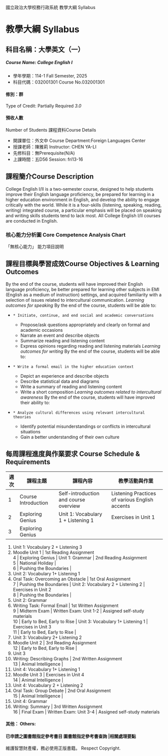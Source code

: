 國立政治大學校務行政系統 教學大綱 Syllabus
# 教學大綱 Syllabus
##  科目名稱：大學英文（一） 
#####  Course Name: College English I
  * 學年學期：114-1 Fall Semester, 2025 
  * 科目代碼：032001301 Course No.032001301
#### 修別：群
Type of Credit: Partially Required 
_3.0_
#### 預收人數
Number of Students
課程資料Course Details
  * 開課單位：外文中 Course Department:Foreign Languages Center 
  * 授課老師：陳雅莉 Instructor: CHEN YA-LI 
  * 先修科目：無Prerequisite(N/A)
  * 上課時間：五D56 Session: fri13-16
##  課程簡介Course Description
College English I/II is a two-semester course, designed to help students improve their English language proficiency, be prepared for learning in a higher education environment in English, and develop the ability to engage critically with the world. While it is a four-skills (listening, speaking, reading, writing) integrated course, a particular emphasis will be placed on speaking and writing skills students tend to lack most. All College English I/II courses are conducted in English.
###  核心能力分析圖 Core Competence Analysis Chart
「無核心能力」 
能力項目說明
##  課程目標與學習成效Course Objectives & Learning Outcomes 
By the end of the course, students will have improved their English language proficiency, be better prepared for learning other subjects in EMI (English as a medium of instruction) settings, and acquired familiarity with a selection of issues related to intercultural communication.
_Learning outcomes for speaking_
By the end of the course, students will be able to:
  *     * Initiate, continue, and end social and academic conversations
    * Propose/ask questions appropriately and clearly on formal and academic occasions
    * Narrate an event and describe objects
    * Summarize reading and listening content 
    * Express opinions regarding reading and listening materials 
_Learning outcomes for writing_
By the end of the course, students will be able to:
  *     * Write a formal email in the higher education context
    * Depict an experience and describe objects
    * Describe statistical data and diagrams 
    * Write a summary of reading and listening content
    * Write a short composition 
_Learning outcomes related to intercultural awareness_
By the end of the course, students will have improved their ability to:
  *     * Analyze cultural differences using relevant intercultural theories
    * Identify potential misunderstandings or conflicts in intercultural situations
    * Gain a better understanding of their own culture
##  每周課程進度與作業要求 Course Schedule & Requirements
週次 |  課程主題 |  課程內容 |  教學活動與作業  
---|---|---|---  
1 |  Course Introduction |  Self-introduction and course overview  |  Listening Practices of various English accents  
2 |  Exploring Genius |  Unit 1: Vocabulary 1 + Listening 1 |  Exercises in Unit 1   
3 |  Exploring Genius  | 
  1. Unit 1: Vocabulary 2 + Listening 3 
  2. Moodle Unit 1 
|  1st Reading Assignment  
4 |  Exploring Genius |  Unit 1: Grammar  |  2nd Reading Assignment  
5 |  National Holiday |   
6 |  Pushing the Boundaries | 
  1. Unit 2: Vocabulary 1+ Listening 1
  2. Oral Task: Overcoming an Obstacle
|  1st Oral Assignment   
7 |  Pushing the Boundaries |  Unit 2: Vocabulary 2 + Listening 2 |  Exercises in Unit 2   
8 |  Pushing the Boundaries | 
  1. Unit 2: Grammar
  2. Writing Task: Formal Email
|  1st Written Assignment  
9 |  Midterm Exam |  Written Exam: Unit 1-2 |  Assigned self-study materials  
10 |  Early to Bed, Early to Rise |  Unit 3: Vocabulary 1+ Listening 1 |  Exercises in Unit 3   
11 |  Early to Bed, Early to Rise | 
  1. Unit 3: Vocabulary 2+ Listening 2
  2. Moodle Unit 2 
|  3rd Reading Assignment  
12 |  Early to Bed, Early to Rise | 
  1. Unit 3
  2. Writing: Describing Graphs
|  2nd Written Assignment  
13 |  Animal Intelligence | 
  1. Unit 4: Vocabulary 1+ Listening 1
  2. Moodle Unit 3 
|  Exercises in Unit 4   
14 |  Animal Intelligence | 
  1. Unit 4: Vocabulary 2 + Listening 2
  2. Oral Task: Group Debate
|  2nd Oral Assignment   
15 |  Animal Intelligence | 
  1. Unit 4: Grammar
  2. Writing: Summary
|  3rd Written Assignment  
16 |  Final Exam |  Written Exam: Unit 3-4 |  Assigned self-study materials  
####  其他： Others:
####  已申請之圖書館指定參考書目  圖書館指定參考書查詢 |相關處理要點
維護智慧財產權，務必使用正版書籍。 Respect Copyright.